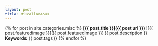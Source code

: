 ```yaml
---
layout: post
title: Miscellaneous
---
```


{% for post in site.categories.misc %}
**[{{ post.title }}]({{ post.url }})**
![{{ post.featuredimage }}]({{ post.featuredimage }})
{{ post.description }}
**Keywords:** {{ post.tags }}
{% endfor %}